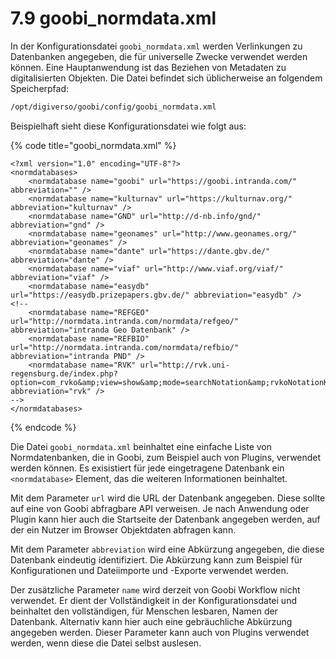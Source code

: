 # 7.9 goobi\_normdata.xml

In der Konfigurationsdatei `goobi_normdata.xml` werden Verlinkungen zu Datenbanken angegeben, die für universelle Zwecke verwendet werden können. Eine Hauptanwendung ist das Beziehen von Metadaten zu digitalisierten Objekten. Die Datei befindet sich üblicherweise an folgendem Speicherpfad:

```bash
/opt/digiverso/goobi/config/goobi_normdata.xml
```

Beispielhaft sieht diese Konfigurationsdatei wie folgt aus:

{% code title="goobi_normdata.xml" %}
```
<?xml version="1.0" encoding="UTF-8"?>
<normdatabases>
    <normdatabase name="goobi" url="https://goobi.intranda.com/" abbreviation="" />
    <normdatabase name="kulturnav" url="https://kulturnav.org/" abbreviation="kulturnav" />
    <normdatabase name="GND" url="http://d-nb.info/gnd/" abbreviation="gnd" />
    <normdatabase name="geonames" url="http://www.geonames.org/" abbreviation="geonames" />
    <normdatabase name="dante" url="https://dante.gbv.de/" abbreviation="dante" />
    <normdatabase name="viaf" url="http://www.viaf.org/viaf/" abbreviation="viaf" />
    <normdatabase name="easydb" url="https://easydb.prizepapers.gbv.de/" abbreviation="easydb" />
<!--
    <normdatabase name="REFGEO" url="http://normdata.intranda.com/normdata/refgeo/" abbreviation="intranda Geo Datenbank" />
    <normdatabase name="REFBIO" url="http://normdata.intranda.com/normdata/refbio/" abbreviation="intranda PND" />
    <normdatabase name="RVK" url="http://rvk.uni-regensburg.de/index.php?option=com_rvko&amp;view=show&amp;mode=searchNotation&amp;rvkoNotationKey=" abbreviation="rvk" />
-->
</normdatabases>
```
{% endcode %}

Die Datei `goobi_normdata.xml` beinhaltet eine einfache Liste von Normdatenbanken, die in Goobi, zum Beispiel auch von Plugins, verwendet werden können. Es exisistiert für jede eingetragene Datenbank ein `<normdatabase>` Element, das die weiteren Informationen beinhaltet.

Mit dem Parameter `url` wird die URL der Datenbank angegeben. Diese sollte auf eine von Goobi abfragbare API verweisen. Je nach Anwendung oder Plugin kann hier auch die Startseite der Datenbank angegeben werden, auf der ein Nutzer im Browser Objektdaten abfragen kann.

Mit dem Parameter `abbreviation` wird eine Abkürzung angegeben, die diese Datenbank eindeutig identifiziert. Die Abkürzung kann zum Beispiel für Konfigurationen und Dateiimporte und -Exporte verwendet werden.

Der zusätzliche Parameter `name` wird derzeit von Goobi Workflow nicht verwendet. Er dient der Vollständigkeit in der Konfigurationsdatei und beinhaltet den vollständigen, für Menschen lesbaren, Namen der Datenbank. Alternativ kann hier auch eine gebräuchliche Abkürzung angegeben werden. Dieser Parameter kann auch von Plugins verwendet werden, wenn diese die Datei selbst auslesen.
